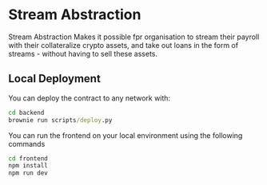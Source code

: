 # Stream Abstraction


Stream Abstraction Makes it possible fpr organisation to stream their payroll with their collateralize crypto assets, and take out loans in the form of streams - without having to sell these assets.

## Local Deployment
You can deploy the contract to any network with:

```cmd
cd backend
brownie run scripts/deploy.py
```

You can run the frontend on your local environment using the following commands
```cmd
cd frontend
npm install
npm run dev
```
